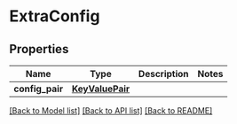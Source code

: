 # ExtraConfig

## Properties
Name | Type | Description | Notes
------------ | ------------- | ------------- | -------------
**config_pair** | [**KeyValuePair**](KeyValuePair.md) |  | 

[[Back to Model list]](../README.md#documentation-for-models) [[Back to API list]](../README.md#documentation-for-api-endpoints) [[Back to README]](../README.md)

